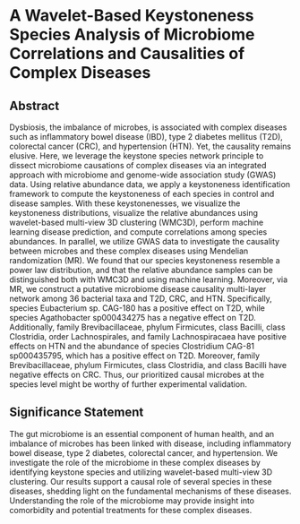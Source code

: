 # A Wavelet-Based Keystoneness Species Analysis of Microbiome Correlations and Causalities of Complex Diseases
## Abstract
Dysbiosis, the imbalance of microbes, is associated with complex diseases such as inflammatory bowel disease (IBD), type 2 diabetes mellitus (T2D), colorectal cancer (CRC), and hypertension (HTN). Yet, the causality remains elusive. Here, we leverage the keystone species network principle to dissect microbiome causations of complex diseases via an integrated approach with microbiome and genome-wide association study (GWAS) data. Using relative abundance data, we apply a keystoneness identification framework to compute the keystoneness of each species in control and disease samples. With these keystonenesses, we visualize the keystoneness distributions, visualize the relative abundances using wavelet-based multi-view 3D clustering (WMC3D), perform machine learning disease prediction, and compute correlations among species abundances. In parallel, we utilize GWAS data to investigate the causality between microbes and these complex diseases using Mendelian randomization (MR). We found that our species keystoneness resemble a power law distribution, and that the relative abundance samples can be distinguished both with WMC3D and using machine learning. Moreover, via MR, we construct a putative microbiome disease causality multi-layer network among 36 bacterial taxa and T2D, CRC, and HTN. Specifically, species Eubacterium sp. CAG-180 has a positive effect on T2D, while species Agathobacter sp000434275 has a negative effect on T2D. Additionally, family Brevibacillaceae, phylum Firmicutes, class Bacilli, class Clostridia, order Lachnospirales, and family Lachnospiracaea have positive effects on HTN and the abundance of species Clostridium CAG-81 sp000435795, which has a positive effect on T2D. Moreover, family Brevibacillaceae, phylum Firmicutes, class Clostridia, and class Bacilli have negative effects on CRC. Thus, our prioritized causal microbes at the species level might be worthy of further experimental validation.
## Significance Statement
The gut microbiome is an essential component of human health, and an imbalance of microbes has been linked with disease, including inflammatory bowel disease, type 2 diabetes, colorectal cancer, and hypertension. We investigate the role of the microbiome in these complex diseases by identifying keystone species and utilizing wavelet-based multi-view 3D clustering. Our results support a causal role of several species in these diseases, shedding light on the fundamental mechanisms of these diseases. Understanding the role of the microbiome may provide insight into comorbidity and potential treatments for these complex diseases.
